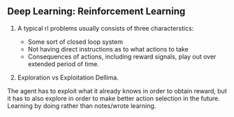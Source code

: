 ## Deep Learning: Reinforcement Learning

1. A typical rl problems usually consists of three characterstics: 
      * Some sort of closed loop system
      * Not having direct instructions as to what actions to take 
      * Consequences of actions, including reward signals, play out over extended period of time.
      
2. Exploration vs Exploitation Dellima.

  The agent has to exploit what it already knows in order to obtain reward, but it has to also explore in order to make better action selection in the future. Learning by doing rather than notes/wrote learning.

